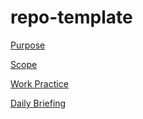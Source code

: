 # repo-template

[Purpose](https://github.com/hillaryfraley/jobbriefings#purpose)

[Scope](https://github.com/hillaryfraley/jobbriefings#scope)

[Work Practice](https://github.com/hillaryfraley/jobbriefings#work-practice)

[Daily Briefing](https://github.com/hillaryfraley/jobbriefings#daily-briefing)
